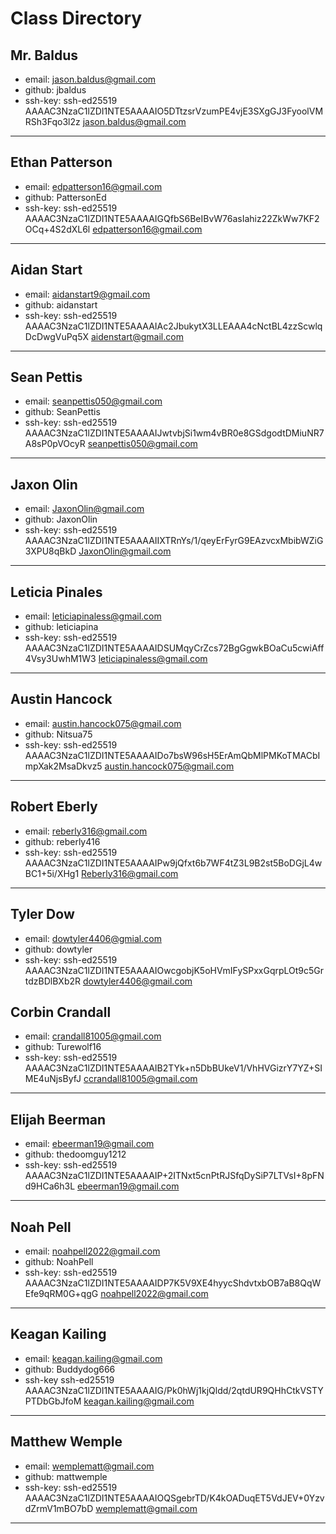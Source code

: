 # Class Directory

## Mr. Baldus

* email: jason.baldus@gmail.com  
* github: jbaldus  
* ssh-key: ssh-ed25519 AAAAC3NzaC1lZDI1NTE5AAAAIO5DTtzsrVzumPE4vjE3SXgGJ3FyoolVMRSh3Fqo3l2z jason.baldus@gmail.com

---

## Ethan Patterson

* email: edpatterson16@gmail.com
* github: PattersonEd
* ssh-key: ssh-ed25519 AAAAC3NzaC1lZDI1NTE5AAAAIGQfbS6BeIBvW76asIahiz22ZkWw7KF2OCq+4S2dXL6l edpatterson16@gmail.com

---

## Aidan Start

* email: aidanstart9@gmail.com  
* github: aidanstart 
* ssh-key: ssh-ed25519 AAAAC3NzaC1lZDI1NTE5AAAAIAc2JbukytX3LLEAAA4cNctBL4zzScwlqDcDwgVuPq5X aidenstart@gmail.com

---

## Sean Pettis

* email: seanpettis050@gmail.com
* github: SeanPettis
* ssh-key: ssh-ed25519 AAAAC3NzaC1lZDI1NTE5AAAAIJwtvbjSi1wm4vBR0e8GSdgodtDMiuNR7A8sP0pVOcyR seanpettis050@gmail.com

---

## Jaxon Olin

* email: JaxonOlin@gmail.com
* github: JaxonOlin
* ssh-key: ssh-ed25519 AAAAC3NzaC1lZDI1NTE5AAAAIIXTRnYs/1/qeyErFyrG9EAzvcxMbibWZiG3XPU8qBkD JaxonOlin@gmail.com

---

## Leticia Pinales

* email: leticiapinaless@gmail.com
* github: leticiapina
* ssh-key: ssh-ed25519 AAAAC3NzaC1lZDI1NTE5AAAAIDSUMqyCrZcs72BgGgwkBOaCu5cwiAff4Vsy3UwhM1W3 leticiapinaless@gmail.com

---

## Austin Hancock

* email: austin.hancock075@gmail.com
* github: Nitsua75
* ssh-key: ssh-ed25519 AAAAC3NzaC1lZDI1NTE5AAAAIDo7bsW96sH5ErAmQbMlPMKoTMACbImpXak2MsaDkvz5 austin.hancock075@gmail.com

---

## Robert Eberly

* email: reberly316@gmail.com
* github: reberly416
* ssh-key: ssh-ed25519 AAAAC3NzaC1lZDI1NTE5AAAAIPw9jQfxt6b7WF4tZ3L9B2st5BoDGjL4wBC1+5i/XHg1 Reberly316@gmail.com

---

## Tyler Dow

* email: dowtyler4406@gmial.com
* github: dowtyler
* ssh-key: ssh-ed25519 AAAAC3NzaC1lZDI1NTE5AAAAIOwcgobjK5oHVmIFySPxxGqrpLOt9c5GrtdzBDlBXb2R dowtyler4406@gmail.com

## Corbin Crandall

* email: crandall81005@gmail.com
* github: Turewolf16
* ssh-key: ssh-ed25519 AAAAC3NzaC1lZDI1NTE5AAAAIB2TYk+n5DbBUkeV1/VhHVGizrY7YZ+SIME4uNjsByfJ ccrandall81005@gmail.com

---

## Elijah Beerman

* email: ebeerman19@gmail.com
* github: thedoomguy1212
* ssh-key: ssh-ed25519 AAAAC3NzaC1lZDI1NTE5AAAAIP+2ITNxt5cnPtRJSfqDySiP7LTVsI+8pFNd9HCa6h3L ebeerman19@gmail.com

---

## Noah Pell

* email: noahpell2022@gmail.com
* github: NoahPell
* ssh-key: ssh-ed25519 AAAAC3NzaC1lZDI1NTE5AAAAIDP7K5V9XE4hyycShdvtxbOB7aB8QqWEfe9qRM0G+qgG noahpell2022@gmail.com

---

## Keagan Kailing

* email: keagan.kailing@gmail.com
* github: Buddydog666
* ssh-key ssh-ed25519 AAAAC3NzaC1lZDI1NTE5AAAAIG/Pk0hWj1kjQldd/2qtdUR9QHhCtkVSTYPTDbGbJfoM keagan.kailing@gmail.com

---

## Matthew Wemple

* email: wemplematt@gmail.com
* github: mattwemple
* ssh-key: ssh-ed25519 AAAAC3NzaC1lZDI1NTE5AAAAIOQSgebrTD/K4kOADuqET5VdJEV+0YzvdZrmV1mBO7bD wemplematt@gmail.com

---

